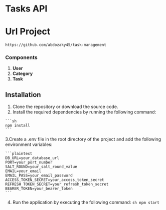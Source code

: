 # Tasks API
# Url Project
  ```plaintext
https://github.com/abdozaky45/task-management
 ```
### Components
1. **User**
2. **Category**
3. **Task**

## Installation

  1. Clone the repository or download the source code.
  2. Install the required dependencies by running the following command:

    ```sh
    npm install
    ```
  3.Create a .env file in the root directory of the project and add the following environment variables:

    ```plaintext
    DB_URL=your_database_url
    PORT=your_port_number
    SALT_ROUND=your_salt_round_value
    EMAIL=your_email
    EMAIL_PASS=your_email_password
    ACCESS_TOKEN_SECRET=your_access_token_secret
    REFRESH_TOKEN_SECRET=your_refresh_token_secret
    BEARER_TOKEN=your_bearer_token
    ```
   4. Run the application by executing the following command:
    ```sh
    npm start
    ```
